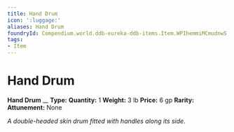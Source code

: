 ```yaml
---
title: Hand Drum
icon: ':luggage:'
aliases: Hand Drum
foundryId: Compendium.world.ddb-eureka-ddb-items.Item.WPIhemmiMCmudnwS
tags:
- Item
---
```


# Hand Drum

**Hand Drum**
__
**Type:** 
**Quantity:** 1
**Weight:** 3 lb
**Price:** 6 gp
**Rarity:** 
**Attunement:** None

*A double-headed skin drum fitted with handles along its side.*
